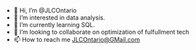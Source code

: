 - 👋 Hi, I’m @JLCOntario
- 👀 I’m interested in data analysis.
- 🌱 I’m currently learning SQL.
- 💞️ I’m looking to collaborate on optimization of fulfullment tech
- 📫 How to reach me JLCOntario@GMail.com

<!---
JLCOntario/JLCOntario is a ✨ special ✨ repository because its `README.md` (this file) appears on your GitHub profile.
You can click the Preview link to take a look at your changes.
--->
